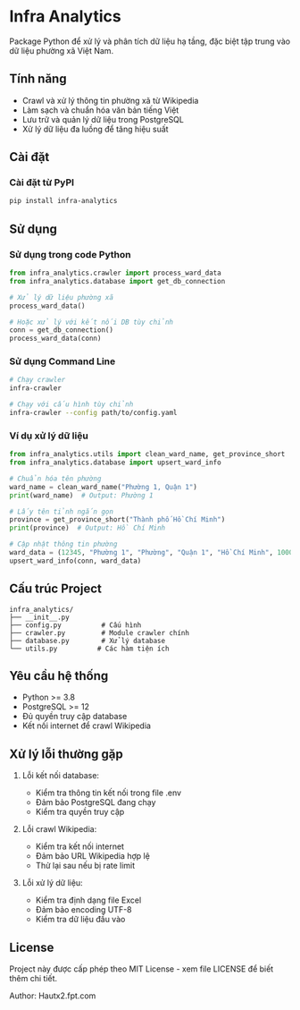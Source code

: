# Infra Analytics

Package Python để xử lý và phân tích dữ liệu hạ tầng, đặc biệt tập trung vào dữ liệu phường xã Việt Nam.

## Tính năng

- Crawl và xử lý thông tin phường xã từ Wikipedia
- Làm sạch và chuẩn hóa văn bản tiếng Việt
- Lưu trữ và quản lý dữ liệu trong PostgreSQL
- Xử lý dữ liệu đa luồng để tăng hiệu suất

## Cài đặt

### Cài đặt từ PyPI

```bash
pip install infra-analytics
```

## Sử dụng

### Sử dụng trong code Python

```python
from infra_analytics.crawler import process_ward_data
from infra_analytics.database import get_db_connection

# Xử lý dữ liệu phường xã
process_ward_data()

# Hoặc xử lý với kết nối DB tùy chỉnh
conn = get_db_connection()
process_ward_data(conn)
```

### Sử dụng Command Line

```bash
# Chạy crawler
infra-crawler

# Chạy với cấu hình tùy chỉnh
infra-crawler --config path/to/config.yaml
```

### Ví dụ xử lý dữ liệu

```python
from infra_analytics.utils import clean_ward_name, get_province_short
from infra_analytics.database import upsert_ward_info

# Chuẩn hóa tên phường
ward_name = clean_ward_name("Phường 1, Quận 1")
print(ward_name)  # Output: Phường 1

# Lấy tên tỉnh ngắn gọn
province = get_province_short("Thành phố Hồ Chí Minh")
print(province)  # Output: Hồ Chí Minh

# Cập nhật thông tin phường
ward_data = (12345, "Phường 1", "Phường", "Quận 1", "Hồ Chí Minh", 10000, 2.5, 4000, "https://wikipedia.org/...")
upsert_ward_info(conn, ward_data)
```

## Cấu trúc Project

```
infra_analytics/
├── __init__.py
├── config.py          # Cấu hình
├── crawler.py         # Module crawler chính
├── database.py        # Xử lý database
└── utils.py          # Các hàm tiện ích
```

## Yêu cầu hệ thống

- Python >= 3.8
- PostgreSQL >= 12
- Đủ quyền truy cập database
- Kết nối internet để crawl Wikipedia

## Xử lý lỗi thường gặp

1. Lỗi kết nối database:
   - Kiểm tra thông tin kết nối trong file .env
   - Đảm bảo PostgreSQL đang chạy
   - Kiểm tra quyền truy cập

2. Lỗi crawl Wikipedia:
   - Kiểm tra kết nối internet
   - Đảm bảo URL Wikipedia hợp lệ
   - Thử lại sau nếu bị rate limit

3. Lỗi xử lý dữ liệu:
   - Kiểm tra định dạng file Excel
   - Đảm bảo encoding UTF-8
   - Kiểm tra dữ liệu đầu vào

## License

Project này được cấp phép theo MIT License - xem file LICENSE để biết thêm chi tiết.

Author: Hautx2.fpt.com